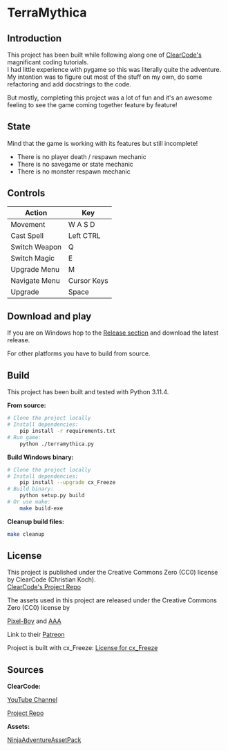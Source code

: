 # TerraMythica

## Introduction

This project has been built while following along one of [ClearCode's](https://www.youtube.com/@ClearCode/) magnificant coding tutorials.   
I had little experience with pygame so this was literally quite the adventure.  
My intention was to figure out most of the stuff on my own, do some refactoring and add docstrings to the code.  
  
But mostly, completing this project was a lot of fun and it's an awesome feeling to see the game coming together feature by feature!

## State

Mind that the game is working with its features but still incomplete!

- There is no player death / respawn mechanic
- There is no savegame or state mechanic
- There is no monster respawn mechanic

## Controls
  
| Action | Key |
|---|---|
| Movement | W A S D |
| Cast Spell | Left CTRL |
| Switch Weapon | Q |
| Switch Magic | E |
| Upgrade Menu | M |
| Navigate Menu | Cursor Keys |
| Upgrade | Space |

## Download and play
If you are on Windows hop to the [Release section](https://github.com/jimsemara/python-rpg/releases) and download the latest release.

For other platforms you have to build from source.  

## Build
This project has been built and tested with Python 3.11.4.
  
**From source:**
```sh
# Clone the project locally
# Install dependencies:
    pip install -r requirements.txt
# Run game:
    python ./terramythica.py
```
  
**Build Windows binary:**
```sh
# Clone the project locally
# Install dependencies:
    pip install --upgrade cx_Freeze
# Build binary:
    python setup.py build
# Or use make:
    make build-exe
```

**Cleanup build files:**
```sh
make cleanup
```

## License
This project is published under the Creative Commons Zero (CC0) license by ClearCode (Christian Koch).  
[ClearCode's Project Repo](https://github.com/clear-code-projects/Zelda)
  
The assets used in this project are released under the Creative Commons Zero (CC0) license by
  
[Pixel-Boy](https://twitter.com/2Pblog1) and [AAA](https://www.instagram.com/challenger.aaa/?hl=fr)
  
Link to their [Patreon](https://www.patreon.com/pixelarchipel)

Project is built with cx_Freeze: [License for cx_Freeze](https://cx-freeze.readthedocs.io/en/stable/license.html#license-for-cx-freeze)

## Sources
**ClearCode:**

[YouTube Channel](https://www.youtube.com/@ClearCode/)

[Project Repo](https://github.com/clear-code-projects/Zelda)
  
**Assets:**

[NinjaAdventureAssetPack](https://pixel-boy.itch.io/ninja-adventure-asset-pack)
